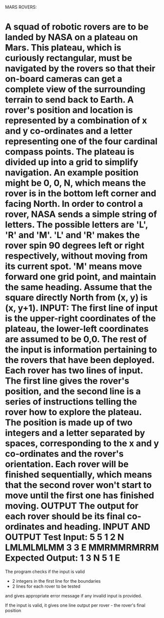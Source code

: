 MARS ROVERS:


A squad of robotic rovers are to be landed by NASA on a plateau on Mars. This plateau,
which is curiously rectangular, must be navigated by the rovers so that their on-board
cameras can get a complete view of the surrounding terrain to send back to Earth.
A rover's position and location is represented by a combination of x and y co-ordinates and a
letter representing one of the four cardinal compass points. The plateau is divided up into a
grid to simplify navigation. An example position might be 0, 0, N, which means the rover is in
the bottom left corner and facing North.
In order to control a rover, NASA sends a simple string of letters. The possible letters are 'L',
'R' and 'M'. 'L' and 'R' makes the rover spin 90 degrees left or right respectively, without
moving from its current spot. 'M' means move forward one grid point, and maintain the same
heading.
Assume that the square directly North from (x, y) is (x, y+1).
INPUT:
The first line of input is the upper-right coordinates of the plateau, the lower-left coordinates
are assumed to be 0,0.
The rest of the input is information pertaining to the rovers that have been deployed. Each
rover has two lines of input. The first line gives the rover's position, and the second line is a
series of instructions telling the rover how to explore the plateau.
The position is made up of two integers and a letter separated by spaces, corresponding to
the x and y co-ordinates and the rover's orientation.
Each rover will be finished sequentially, which means that the second rover won't start to
move until the first one has finished moving.
OUTPUT
The output for each rover should be its final co-ordinates and heading.
INPUT AND OUTPUT
Test Input:
5 5
1 2 N
LMLMLMLMM
3 3 E
MMRMMRMRRM
Expected Output:
1 3 N
5 1 E
==========




The program checks if the input is valid 
  - 2 integers in the first line for the boundaries
  - 2 lines for each rover to be tested 
  
 and gives appropriate error message if any invalid input is provided.
 
 If the input is valid, it gives one line output per rover - the rover's final position
 
 
 

